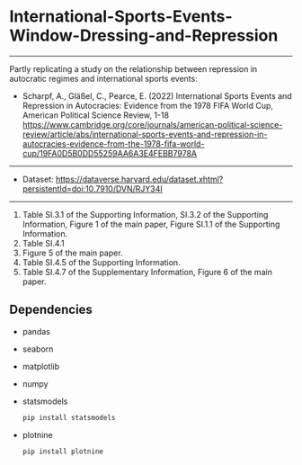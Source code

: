 # International-Sports-Events-Window-Dressing-and-Repression

---
Partly replicating a study on the relationship between repression in autocratic regimes and international sports events:

* Scharpf, A., Gläßel, C., Pearce, E. (2022) International Sports Events and Repression in Autocracies: Evidence from the 1978 FIFA World Cup, American Political Science Review, 1-18 https://www.cambridge.org/core/journals/american-political-science-review/article/abs/international-sports-events-and-repression-in-autocracies-evidence-from-the-1978-fifa-world-cup/19FA0D5B0DD55259AA6A3E4FEBB7978A

---


* Dataset: https://dataverse.harvard.edu/dataset.xhtml?persistentId=doi:10.7910/DVN/RJY34I

---

1) Table SI.3.1 of the Supporting Information, SI.3.2 of the Supporting Information, Figure 1 of the main paper, Figure SI.1.1 of the Supporting Information.
2) Table SI.4.1
3) Figure 5 of the main paper.
4) Table SI.4.5 of the Supporting Information.
5) Table SI.4.7 of the Supplementary Information, Figure 6 of the main paper.

## Dependencies

* pandas


* seaborn


* matplotlib


* numpy


* statsmodels
  ```sh
  pip install statsmodels
  ```
  
  
* plotnine
  ```sh
  pip install plotnine
  ```
